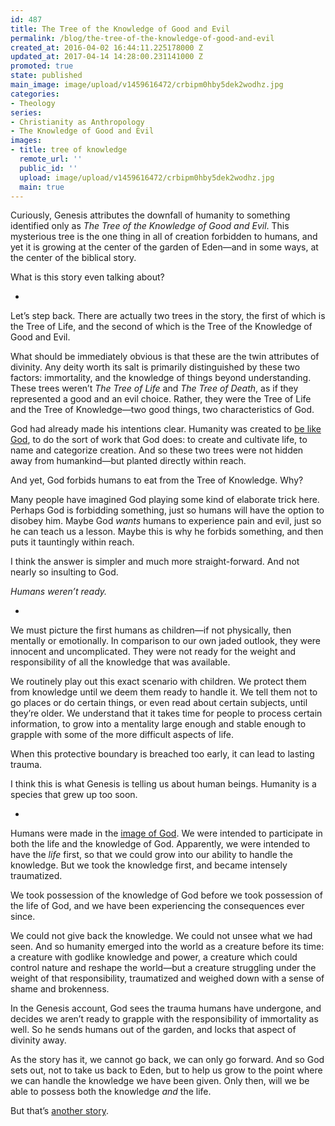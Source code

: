 ```yaml
---
id: 487
title: The Tree of the Knowledge of Good and Evil
permalink: /blog/the-tree-of-the-knowledge-of-good-and-evil
created_at: 2016-04-02 16:44:11.225178000 Z
updated_at: 2017-04-14 14:28:00.231141000 Z
promoted: true
state: published
main_image: image/upload/v1459616472/crbipm0hby5dek2wodhz.jpg
categories:
- Theology
series:
- Christianity as Anthropology
- The Knowledge of Good and Evil
images:
- title: tree of knowledge
  remote_url: ''
  public_id: ''
  upload: image/upload/v1459616472/crbipm0hby5dek2wodhz.jpg
  main: true
---
```

Curiously, Genesis attributes the downfall of humanity to something identified only as *The Tree of the Knowledge of Good and Evil*. This mysterious tree is the one thing in all of creation forbidden to humans, and yet it is growing at the center of the garden of Eden—and in some ways, at the center of the biblical story. 

What is this story even talking about?

-

Let’s step back. There are actually two trees in the story, the first of which is the Tree of Life, and the second of which is the Tree of the Knowledge of Good and Evil. 

What should be immediately obvious is that these are the twin attributes of divinity. Any deity worth its salt is primarily distinguished by these two factors: immortality, and the knowledge of things beyond understanding. These trees weren’t *The Tree of Life* and *The Tree of Death*, as if they represented a good and an evil choice. Rather, they were the Tree of Life and the Tree of Knowledge—two good things, two characteristics of God.

God had already made his intentions clear. Humanity was created to [be like God](http://micahredding.com/blog/2012/04/28/image-god), to do the sort of work that God does: to create and cultivate life, to name and categorize creation. And so these two trees were not hidden away from humankind—but planted directly within reach. 

And yet, God forbids humans to eat from the Tree of Knowledge. Why?

Many people have imagined God playing some kind of elaborate trick here. Perhaps God is forbidding something, just so humans will have the option to disobey him. Maybe God *wants* humans to experience pain and evil, just so he can teach us a lesson. Maybe this is why he forbids something, and then puts it tauntingly within reach.

I think the answer is simpler and much more straight-forward. And not nearly so insulting to God.

*Humans weren’t ready.*

-

We must picture the first humans as children—if not physically, then mentally or emotionally. In comparison to our own jaded outlook, they were innocent and uncomplicated. They were not ready for the weight and responsibility of all the knowledge that was available. 

We routinely play out this exact scenario with children. We protect them from knowledge until we deem them ready to handle it. We tell them not to go places or do certain things, or even read about certain subjects, until they’re older. We understand that it takes time for people to process certain information, to grow into a mentality large enough and stable enough to grapple with some of the more difficult aspects of life. 

When this protective boundary is breached too early, it can lead to lasting trauma.

I think this is what Genesis is telling us about human beings. Humanity is a species that grew up too soon.

-

Humans were made in the [image of God](http://micahredding.com/blog/the-structure-of-the-biblical-story). We were intended to participate in both the life and the knowledge of God. Apparently, we were intended to have the *life* first, so that we could grow into our ability to handle the knowledge. But we took the knowledge first, and became intensely traumatized.

We took possession of the knowledge of God before we took possession of the life of God, and we have been experiencing the consequences ever since.

We could not give back the knowledge. We could not unsee what we had seen. And so humanity emerged into the world as a creature before its time: a creature with godlike knowledge and power, a creature which could control nature and reshape the world—but a creature struggling under the weight of that responsibility, traumatized and weighed down with a sense of shame and brokenness.

In the Genesis account, God sees the trauma humans have undergone, and decides we aren’t ready to grapple with the responsibility of immortality as well. So he sends humans out of the garden, and locks that aspect of divinity away.

As the story has it, we cannot go back, we can only go forward. And so God sets out, not to take us back to Eden, but to help us grow to the point where we can handle the knowledge we have been given. Only then, will we be able to possess both the knowledge *and* the life. 

But that’s [another story](http://micahredding.com/blog/2012/03/06/why-are-humans-evil).
